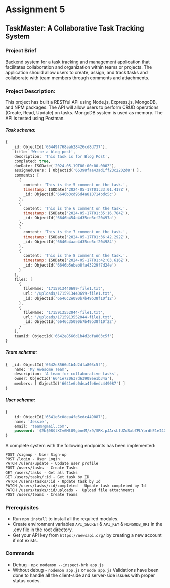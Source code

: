 # Assignment 5
## TaskMaster: A Collaborative Task Tracking System

### Project Brief
Backend system for a task tracking and management application that facilitates collaboration and organization within teams or projects. The application should allow users to create, assign, and track tasks and collaborate with team members through comments and attachments.

### Project Description:

This project has built a RESTful API using Node.js, Express.js, MongoDB, and NPM packages. The API will allow users to perform CRUD operations (Create, Read, Update) on tasks. MongoDB system is used as memory. The API is tested using Postman. 


##### Task schema:
```sql
{    
   _id: ObjectId('66449f768aab28426cd8d737'),
    title: 'Write a blog post',
    description: 'This task is for Blog Post',
    completed: true,
    dueDate: ISODate('2024-05-19T00:00:00.000Z'),
    assignedUsers: [ ObjectId('66398faa43ad1ff23c2202d8') ],
    comments: [
      {
        content: 'This is the 5 comment on the task.',
        timestamp: ISODate('2024-05-17T01:33:01.417Z'),
        _id: ObjectId('6646b3cd96d4a810714bdc5c')
      },
      {
        content: 'This is the 6 comment on the task.',
        timestamp: ISODate('2024-05-17T01:35:16.784Z'),
        _id: ObjectId('6646b454e4d35cd6cf20497a')
      },
      {
        content: 'This is the 7 comment on the task.',
        timestamp: ISODate('2024-05-17T01:36:42.292Z'),
        _id: ObjectId('6646b4aae4d35cd6cf204984')
      },
      {
        content: 'This is the 8 comment on the task.',
        timestamp: ISODate('2024-05-17T01:42:03.616Z'),
        _id: ObjectId('6646b5ebeb8fa43229f7d24e')
      }
    ],
    files: [
      {
        fileName: '1715913440699-file1.txt',
        url: '/uploads/1715913440699-file1.txt',
        _id: ObjectId('6646c2e090b7b49b38f10f12')
      },
      {
        fileName: '1715913552044-file1.txt',
        url: '/uploads/1715913552044-file1.txt',
        _id: ObjectId('6646c35090b7b49b38f10f22')
      }
    ],
    teamId: ObjectId('6642e8566d1b4d2dfa803c5f')
}
```
##### Team schema:
```sql
{  _id: ObjectId('6642e8566d1b4d2dfa803c5f'),
    name: 'My Awesome Team',
    description: 'A team for collaborative tasks',
    owner: ObjectId('6641e720637d63908ee1b34a'),
    members: [ ObjectId('6641e6c0dea4fe6edc449087') ]
}
```

##### User schema:
```sql
{
   _id: ObjectId('6641e6c0dea4fe6edc449087'),
    name: 'Jessie',
    email: 'team@gmail.com',
    password: '$2b$08$lXIv6Mt09gbneM/x9/SRK.pJArsLfUZoSxbZPLYprdhE1eI4GZgq6',
}
```

A complete system with the following endpoints has been implemented:

```
POST /signup - User Sign-up
POST /login - User Login
PATCH /users/update - Update user profile
POST /users/tasks - Create Tasks
GET /users/tasks - Get all Tasks
GET /users/tasks/:id - Get task by ID
PATCH /users/tasks/:id - Update task by Id
PATCH /users/tasks/:id/completed - Update task completed by Id
PATCH /users/tasks/:id/uploads -  Upload file attachments
POST /users/teams - Create Teams
```
### Prerequisites
* Run ``` npm install ``` to install all the required modules. 
* Create environment variables ```API_SECRET``` \& ```API_KEY``` \& ```MONGODB_URI``` in the .env file in the root directory.
* Get your API key from ```https://newsapi.org/``` by creating a new account if not exists.  
### Commands
* Debug - ``` npx nodemon --inspect-brk app.js ```
* Without debug -  ```nodemon app.js``` or ```node app.js```
Validations have been done to handle all the client-side and server-side issues with proper status codes.
